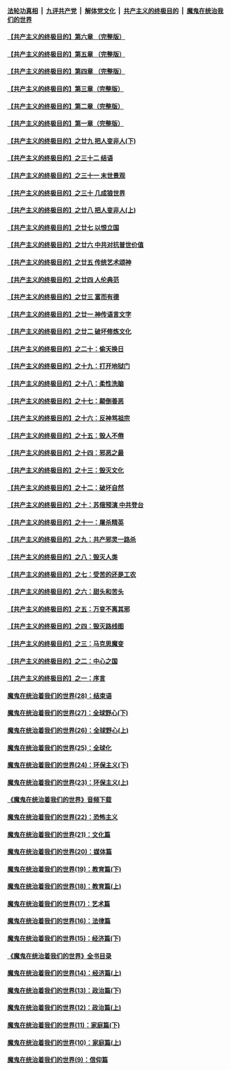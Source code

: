 ####  [法轮功真相](../../../../basic/blob/master/README.md?t=06121501) &nbsp;|&nbsp; [九评共产党](../../../../9ping.md/blob/master/README.md?t=06121501) &nbsp;|&nbsp; [解体党文化](../../../../jtdwh.md/blob/master/README.md?t=06121501)  &nbsp;|&nbsp; [共产主义的终极目的](../../../../gczydzjmd.md/blob/master/README.md?t=06121501) &nbsp;|&nbsp; [魔鬼在统治我们的世界](../../../../mgztzwmdsj.md/blob/master/README.md?t=06121501) 

#### [【共产主义的终极目的】第六章 （完整版）](../pages/nsc422/n11428913.md?t=06121501) 

#### [【共产主义的终极目的】第五章 （完整版）](../pages/nsc422/n11428912.md?t=06121501) 

#### [【共产主义的终极目的】第四章 （完整版）](../pages/nsc422/n11428907.md?t=06121501) 

#### [【共产主义的终极目的】第三章（完整版）](../pages/nsc422/n11428848.md?t=06121501) 

#### [【共产主义的终极目的】第二章（完整版）](../pages/nsc422/n11428831.md?t=06121501) 

#### [【共产主义的终极目的】第一章（完整版）](../pages/nsc422/n11417651.md?t=06121501) 

#### [【共产主义的终极目的】之廿九 把人变非人(下)](../pages/nsc422/n11344140.md?t=06121501) 

#### [【共产主义的终极目的】之三十二 结语](../pages/nsc422/n11360535.md?t=06121501) 

#### [【共产主义的终极目的】之三十一 末世景观](../pages/nsc422/n11351129.md?t=06121501) 

#### [【共产主义的终极目的】之三十 几成狼世界](../pages/nsc422/n11348280.md?t=06121501) 

#### [【共产主义的终极目的】之廿八 把人变非人(上)](../pages/nsc422/n11340492.md?t=06121501) 

#### [【共产主义的终极目的】之廿七 以恨立国](../pages/nsc422/n11336944.md?t=06121501) 

#### [【共产主义的终极目的】之廿六 中共对抗普世价值](../pages/nsc422/n11324785.md?t=06121501) 

#### [【共产主义的终极目的】之廿五 传统艺术颂神](../pages/nsc422/n11296396.md?t=06121501) 

#### [【共产主义的终极目的】之廿四 人伦典范](../pages/nsc422/n11296397.md?t=06121501) 

#### [【共产主义的终极目的】之廿三 富而有德](../pages/nsc422/n11283598.md?t=06121501) 

#### [【共产主义的终极目的】之廿一 神传语言文字](../pages/nsc422/n11263265.md?t=06121501) 

#### [【共产主义的终极目的】之廿二 破坏修炼文化](../pages/nsc422/n11245728.md?t=06121501) 

#### [【共产主义的终极目的】之二十：偷天换日](../pages/nsc422/n11238846.md?t=06121501) 

#### [【共产主义的终极目的】之十九：打开地狱门](../pages/nsc422/n11206376.md?t=06121501) 

#### [【共产主义的终极目的】之十八：柔性洗脑](../pages/nsc422/n11199994.md?t=06121501) 

#### [【共产主义的终极目的】之十七：颠倒善恶](../pages/nsc422/n11179782.md?t=06121501) 

#### [【共产主义的终极目的】之十六：反神骂祖宗](../pages/nsc422/n11166798.md?t=06121501) 

#### [【共产主义的终极目的】之十五：毁人不倦](../pages/nsc422/n11166792.md?t=06121501) 

#### [【共产主义的终极目的】之十四：邪恶之最](../pages/nsc422/n11150249.md?t=06121501) 

#### [【共产主义的终极目的】之十三：毁灭文化](../pages/nsc422/n11135227.md?t=06121501) 

#### [【共产主义的终极目的】之十二：破坏自然](../pages/nsc422/n11135214.md?t=06121501) 

#### [【共产主义的终极目的】之十：苏俄预演 中共登台](../pages/nsc422/n11118424.md?t=06121501) 

#### [【共产主义的终极目的】之十一：屠杀精英](../pages/nsc422/n11118442.md?t=06121501) 

#### [【共产主义的终极目的】之九：共产邪灵一路杀](../pages/nsc422/n11114139.md?t=06121501) 

#### [【共产主义的终极目的】之八：毁灭人类](../pages/nsc422/n11108503.md?t=06121501) 

#### [【共产主义的终极目的】之七：受苦的还是工农](../pages/nsc422/n11101809.md?t=06121501) 

#### [【共产主义的终极目的】之六：甜头和苦头](../pages/nsc422/n11096971.md?t=06121501) 

#### [【共产主义的终极目的】之五：万变不离其邪](../pages/nsc422/n11091285.md?t=06121501) 

#### [【共产主义的终极目的】之四：毁灭路线图](../pages/nsc422/n11086284.md?t=06121501) 

#### [【共产主义的终极目的】之三：马克思魔变](../pages/nsc422/n11061941.md?t=06121501) 

#### [【共产主义的终极目的】之二：中心之国](../pages/nsc422/n11047728.md?t=06121501) 

#### [【共产主义的终极目的】之一：序言](../pages/nsc422/n11086077.md?t=06121501) 

#### [魔鬼在统治着我们的世界(28)：结束语](../pages/nsc422/n10936246.md?t=06121501) 

#### [魔鬼在统治着我们的世界(27)：全球野心(下)](../pages/nsc422/n10928319.md?t=06121501) 

#### [魔鬼在统治着我们的世界(26)：全球野心(上)](../pages/nsc422/n10900318.md?t=06121501) 

#### [魔鬼在统治着我们的世界(25)：全球化](../pages/nsc422/n10788205.md?t=06121501) 

#### [魔鬼在统治着我们的世界(24)：环保主义(下)](../pages/nsc422/n10695307.md?t=06121501) 

#### [魔鬼在统治着我们的世界(23)：环保主义(上)](../pages/nsc422/n10688613.md?t=06121501) 

#### [《魔鬼在统治着我们的世界》音频下载](../pages/nsc422/n10635553.md?t=06121501) 

#### [魔鬼在统治着我们的世界(22)：恐怖主义](../pages/nsc422/n10614727.md?t=06121501) 

#### [魔鬼在统治着我们的世界(21)：文化篇](../pages/nsc422/n10597706.md?t=06121501) 

#### [魔鬼在统治着我们的世界(20)：媒体篇](../pages/nsc422/n10586579.md?t=06121501) 

#### [魔鬼在统治着我们的世界(19)：教育篇(下)](../pages/nsc422/n10564808.md?t=06121501) 

#### [魔鬼在统治着我们的世界(18)：教育篇(上)](../pages/nsc422/n10526970.md?t=06121501) 

#### [魔鬼在统治着我们的世界(17)：艺术篇](../pages/nsc422/n10499093.md?t=06121501) 

#### [魔鬼在统治着我们的世界(16)：法律篇](../pages/nsc422/n10485969.md?t=06121501) 

#### [魔鬼在统治着我们的世界(15)：经济篇(下)](../pages/nsc422/n10469975.md?t=06121501) 

#### [《魔鬼在统治着我们的世界》全书目录](../pages/nsc422/n10464261.md?t=06121501) 

#### [魔鬼在统治着我们的世界(14)：经济篇(上)](../pages/nsc422/n10457370.md?t=06121501) 

#### [魔鬼在统治着我们的世界(13)：政治篇(下)](../pages/nsc422/n10448270.md?t=06121501) 

#### [魔鬼在统治着我们的世界(12)：政治篇(上)](../pages/nsc422/n10444576.md?t=06121501) 

#### [魔鬼在统治着我们的世界(11)：家庭篇(下)](../pages/nsc422/n10440961.md?t=06121501) 

#### [魔鬼在统治着我们的世界(10)：家庭篇(上)](../pages/nsc422/n10435448.md?t=06121501) 

#### [魔鬼在统治着我们的世界(9)：信仰篇](../pages/nsc422/n10432159.md?t=06121501) 

